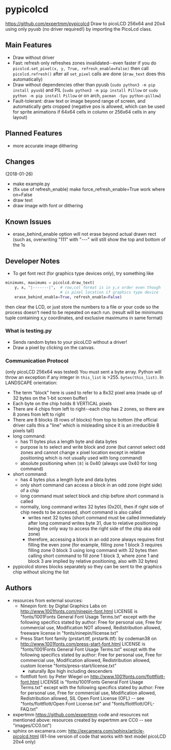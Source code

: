 # pypicolcd
<https://github.com/expertmm/pypicolcd>
Draw to picoLCD 256x64 and 20x4 using only pyusb (no driver required!) by importing the PicoLcd class.


## Main Features
* Draw without driver
* Fast: refresh only refreshes zones invalidated--even faster if you do `picolcd.set_pixel(x, y, True, refresh_enable=False)` then call `picolcd.refresh()` after all `set_pixel` calls are done (`draw_text` does this automatically)
* Draw without dependencies other than pyusb (`sudo python3 -m pip install pyusb`) and PIL (`sudo python3 -m pip install Pillow` or `sudo python -m pip install Pillow` or on arch, `pacman -Syu python-pillow`)
* Fault-tolerant: draw text or image beyond range of screen, and automatically gets cropped (negative pos is allowed, which can be used for sprite animations if 64x64 cells in column or 256x64 cells in any layout)


## Planned Features
* more accurate image dithering


## Changes
(2018-01-26)
* make example.py
* (fix use of refresh_enable) make force_refresh_enable=True work where on=False
* draw text
* draw image with font or dithering


## Known Issues
* erase_behind_enable option will not erase beyond actual drawn rect (such as, overwriting "111" with "---" will still show the top and bottom of the 1s

## Developer Notes
* To get font rect (for graphics type devices only), try something like
```python
minimums, maximums = picolcd.draw_text(
    y, x, "|-------|",  # row,col format is in y,x order even though
                        # is pixel location if graphics type device
    erase_behind_enable=True, refresh_enable=False)
```
  then clear the LCD, or just store the numbers to a file or your code so the process doesn't need to be repeated on each run.
  (result will be minimums tuple containing x,y coordinates, and exclusive maximums in same format)

### What is testing.py
* Sends random bytes to your picoLCD without a driver!
* Draw a pixel by clicking on the canvas.

### Communication Protocol
(only picoLCD 256x64 was tested)
You must sent a byte array. Python will throw an exception if any integer in `this_list` is >255. `bytes(this_list)`.
In LANDSCAPE orientation:
* The term "block" here is used to refer to a 8x32 pixel area (made up of 32 bytes on the 1-bit screen buffer)
* Each byte on the chip holds 8 VERTICAL pixels
* There are 4 chips from left to right--each chip has 2 zones,
  so there are 8 zones from left to right
* There are 8 blocks (8 rows of blocks) from top to bottom (the official driver calls this a "line" which is misleading since it is an irreducible 8 pixels tall)
* long command:
  * has 11 bytes plus a length byte and data bytes
  * purpose is to select and write block and zone (but cannot select odd zones and cannot change x pixel location except in relative positioning which is not usually used with long command)
  * absolute positioning when `[8]` is 0x40 (always use 0x40 for long command)
* short command:
  * has 4 bytes plus a length byte and data bytes
  * only short command can access a block in an odd zone (right side) of a chip
  * long command must select block and chip before short command is called
  * normally, long command writes 32 bytes (0x20), then if right side of chip needs to be accessed, short command is also called
    * writes next 32 bytes (short command must be called immediately after long command writes byte 31, due to relative positioning being the only way to access the right side of the chip aka odd zone)
    * therefore, accessing a block in an odd zone always requires first filling the even zone (for example, filling zone 1 block 3 requires filling zone 0 block 3 using long command with 32 bytes then calling short command to fill zone 1 block 3, where zone 1 and block 3 are implied by relative positioning, also with 32 bytes)
* pypicolcd stores blocks separately so they can be sent to the graphics chip without slicing the list


## Authors
* resources from external sources:
  * Ninepin font: by Digital Graphics Labs on <http://www.1001fonts.com/ninepin-font.html> LICENSE is "fonts/1001Fonts General Font Usage Terms.txt" except with the following specifics stated by author: Free for personal use, Free for commercial use, Modification NOT allowed, Redistribution allowed, freeware license in "fonts/ninepin/!license.txt"
  * Press Start font family (prstart.ttf, prstartk.ttf): by codeman38 on <http://www.1001fonts.com/press-start-font.html> LICENSE is "fonts/1001Fonts General Font Usage Terms.txt" except with the following specifics stated by author: Free for personal use, Free for commercial use, Modification allowed, Redistribution allowed, custom license "fonts/press-start/license.txt"
    * naturally 8px high including descenders
  * flottflott font: by Peter Wiegel on <http://www.1001fonts.com/flottflott-font.html>  LICENSE is "fonts/1001Fonts General Font Usage Terms.txt" except with the following specifics stated by author: Free for personal use, Free for commercial use, Modification allowed, Redistribution allowed, SIL Open Font License (OFL) -- see "fonts/flottflott/Open Font License.txt" and "fonts/flottflott/OFL-FAQ.txt"
* expertmm <https://github.com/expertmm> code and resources not mentioned above: resources created by expertmm are CC0 -- see "images/CC0.txt")
* sphinx on excamera.com: http://excamera.com/sphinx/article-picolcd.html (61-line version of code that works with text model picoLCD 20x4 only)
